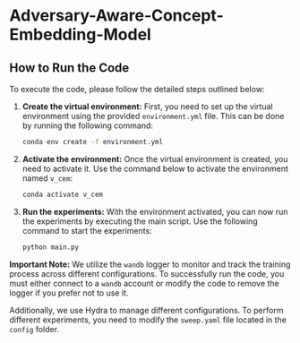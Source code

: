 # Adversary-Aware-Concept-Embedding-Model
## How to Run the Code

To execute the code, please follow the detailed steps outlined below:

1. **Create the virtual environment:**
   First, you need to set up the virtual environment using the provided `environment.yml` file. This can be done by running the following command:
   ```sh
   conda env create -f environment.yml
   ```

2. **Activate the environment:**
   Once the virtual environment is created, you need to activate it. Use the command below to activate the environment named `v_cem`:
   ```sh
   conda activate v_cem
   ```

3. **Run the experiments:**
   With the environment activated, you can now run the experiments by executing the main script. Use the following command to start the experiments:
   ```sh
   python main.py
   ```

**Important Note:** We utilize the `wandb` logger to monitor and track the training process across different configurations. To successfully run the code, you must either connect to a `wandb` account or modify the code to remove the logger if you prefer not to use it.

Additionally, we use Hydra to manage different configurations. To perform different experiments, you need to modify the `sweep.yaml` file located in the `config` folder.

